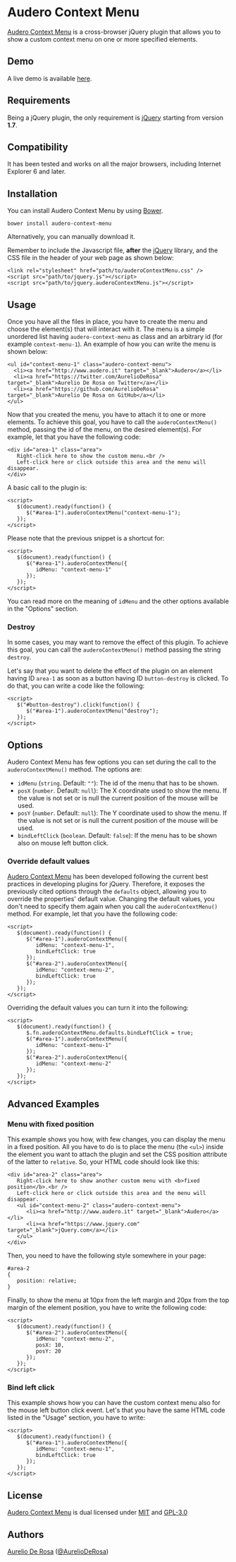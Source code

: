 # Audero Context Menu #
[Audero Context Menu](https://github.com/AurelioDeRosa/Audero-Context-Menu) is a cross-browser jQuery plugin that allows you to show a custom context menu on one or more specified elements.

## Demo ##
A live demo is available [here](http://htmlpreview.github.io/?https://github.com/AurelioDeRosa/Audero-Context-Menu/blob/master/demo/index.html).

## Requirements ##
Being a jQuery plugin, the only requirement is [jQuery](http://www.jquery.com) starting from version **1.7**.

## Compatibility ##
It has been tested and works on all the major browsers, including Internet Explorer 6 and later.

## Installation ##
You can install Audero Context Menu by using [Bower](http://bower.io).

    bower install audero-context-menu

Alternatively, you can manually download it.

Remember to include the Javascript file, **after** the [jQuery](http://www.jquery.com) library, and the CSS file in the header of your web page as shown below:

    <link rel="stylesheet" href="path/to/auderoContextMenu.css" />
    <script src="path/to/jquery.js"></script>
    <script src="path/to/jquery.auderoContextMenu.js"></script>

## Usage ##
Once you have all the files in place, you have to create the menu and choose the element(s) that will interact with it. The menu is a simple unordered list having `audero-context-menu` as class and an arbitrary id (for example `context-menu-1`).
An example of how you can write the menu is shown below:

    <ul id="context-menu-1" class="audero-context-menu">
      <li><a href="http://www.audero.it" target="_blank">Audero</a></li>
      <li><a href="https://twitter.com/AurelioDeRosa" target="_blank">Aurelio De Rosa on Twitter</a></li>
      <li><a href="https://github.com/AurelioDeRosa" target="_blank">Aurelio De Rosa on GitHub</a></li>
    </ul>

Now that you created the menu, you have to attach it to one or more elements. To achieve this goal, you have to call the `auderoContextMenu()` method, passing the id of the menu, on the desired element(s).
For example, let that you have the following code:

    <div id="area-1" class="area">
       Right-click here to show the custom menu.<br />
       Left-click here or click outside this area and the menu will disappear.
    </div>

A basic call to the plugin is:

    <script>
       $(document).ready(function() {
          $("#area-1").auderoContextMenu("context-menu-1");
       });
    </script>

Please note that the previous snippet is a shortcut for:

    <script>
       $(document).ready(function() {
          $("#area-1").auderoContextMenu({
             idMenu: "context-menu-1"
          });
       });
    </script>

You can read more on the meaning of `idMenu` and the other options available in the "Options" section.

### Destroy ###
In some cases, you may want to remove the effect of this plugin. To achieve this goal, you can call the `auderoContextMenu()` method passing the string `destroy`.

Let's say that you want to delete the effect of the plugin on an element having ID `area-1` as soon as a button having ID `button-destroy` is clicked. To do that, you can write a code like the following:

    <script>
       $("#button-destroy").click(function() {
          $("#area-1").auderoContextMenu("destroy");
       });
    </script>

## Options ##
Audero Context Menu has few options you can set during the call to the `auderoContextMenu()` method. The options are:

* `idMenu` (`string`. Default: `""`): The id of the menu that has to be shown.
* `posX` (`number`. Default: `null`): The X coordinate used to show the menu. If the value is not set or is null the current position of the mouse will be used.
* `posY` (`number`. Default: `null`): The Y coordinate used to show the menu. If the value is not set or is null the current position of the mouse will be used.
* `bindLeftClick` (`boolean`. Default: `false`): If the menu has to be shown also on mouse left button click.

### Override default values ###
[Audero Context Menu](https://github.com/AurelioDeRosa/Audero-Context-Menu) has been developed following the current best practices in developing plugins for jQuery. Therefore, it exposes the previously cited options through the `defaults` object, allowing you to override the properties' default value. Changing the default values, you don't need to specify them again when you call the `auderoContextMenu()` method. For example, let that you have the following code:

    <script>
       $(document).ready(function() {
          $("#area-1").auderoContextMenu({
             idMenu: "context-menu-1",
             bindLeftClick: true
          });
          $("#area-2").auderoContextMenu({
             idMenu: "context-menu-2",
             bindLeftClick: true
          });
       });
    </script>

Overriding the default values you can turn it into the following:

    <script>
       $(document).ready(function() {
          $.fn.auderoContextMenu.defaults.bindLeftClick = true;
          $("#area-1").auderoContextMenu({
             idMenu: "context-menu-1"
          });
          $("#area-2").auderoContextMenu({
             idMenu: "context-menu-2"
          });
       });
    </script>

## Advanced Examples ##
### Menu with fixed position ###
This example shows you how, with few changes, you can display the menu in a fixed position. All you have to do is to place the menu (the `<ul>`) inside the element you want to attach the plugin and set the CSS position attribute of the latter to `relative`.
So, your HTML code should look like this:

    <div id="area-2" class="area">
       Right-click here to show another custom menu with <b>fixed position</b>.<br />
       Left-click here or click outside this area and the menu will disappear.
       <ul id="context-menu-2" class="audero-context-menu">
          <li><a href="http://www.audero.it" target="_blank">Audero</a></li>
          <li><a href="https://www.jquery.com" target="_blank">jQuery.com</a></li>
       </ul>
    </div>

Then, you need to have the following style somewhere in your page:

    #area-2
    {
       position: relative;
    }

Finally, to show the menu at 10px from the left margin and 20px from the top margin of the element position, you have to write the following code:

    <script>
       $(document).ready(function() {
          $("#area-2").auderoContextMenu({
             idMenu: "context-menu-2",
             posX: 10,
             posY: 20
          });
       });
    </script>

### Bind left click ###
This example shows how you can have the custom context menu also for the mouse left button click event. Let's that you have the same HTML code listed in the "Usage" section, you have to write:

    <script>
       $(document).ready(function() {
          $("#area-1").auderoContextMenu({
             idMenu: "context-menu-1",
             bindLeftClick: true
          });
       });
    </script>

## License ##
[Audero Context Menu](https://github.com/AurelioDeRosa/Audero-Context-Menu) is dual licensed under [MIT](http://www.opensource.org/licenses/MIT) and [GPL-3.0](http://opensource.org/licenses/GPL-3.0)

## Authors ##
[Aurelio De Rosa](http://www.audero.it) ([@AurelioDeRosa](https://twitter.com/AurelioDeRosa))